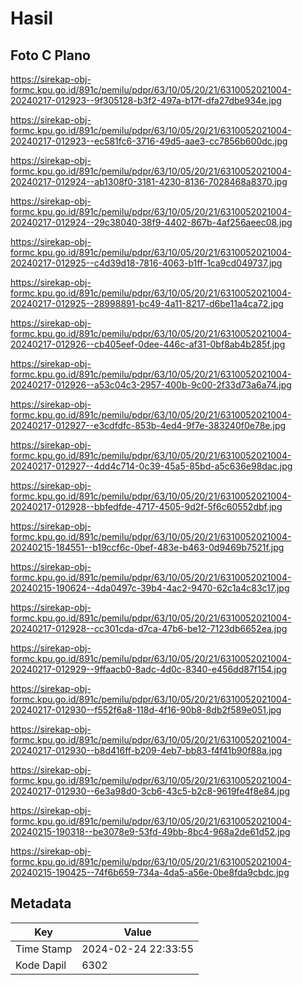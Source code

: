 # Hasil

## Foto C Plano

https://sirekap-obj-formc.kpu.go.id/891c/pemilu/pdpr/63/10/05/20/21/6310052021004-20240217-012923--9f305128-b3f2-497a-b17f-dfa27dbe934e.jpg

https://sirekap-obj-formc.kpu.go.id/891c/pemilu/pdpr/63/10/05/20/21/6310052021004-20240217-012923--ec581fc6-3716-49d5-aae3-cc7856b600dc.jpg

https://sirekap-obj-formc.kpu.go.id/891c/pemilu/pdpr/63/10/05/20/21/6310052021004-20240217-012924--ab1308f0-3181-4230-8136-7028468a8370.jpg

https://sirekap-obj-formc.kpu.go.id/891c/pemilu/pdpr/63/10/05/20/21/6310052021004-20240217-012924--29c38040-38f9-4402-867b-4af256aeec08.jpg

https://sirekap-obj-formc.kpu.go.id/891c/pemilu/pdpr/63/10/05/20/21/6310052021004-20240217-012925--c4d39d18-7816-4063-b1ff-1ca9cd049737.jpg

https://sirekap-obj-formc.kpu.go.id/891c/pemilu/pdpr/63/10/05/20/21/6310052021004-20240217-012925--28998891-bc49-4a11-8217-d6be11a4ca72.jpg

https://sirekap-obj-formc.kpu.go.id/891c/pemilu/pdpr/63/10/05/20/21/6310052021004-20240217-012926--cb405eef-0dee-446c-af31-0bf8ab4b285f.jpg

https://sirekap-obj-formc.kpu.go.id/891c/pemilu/pdpr/63/10/05/20/21/6310052021004-20240217-012926--a53c04c3-2957-400b-9c00-2f33d73a6a74.jpg

https://sirekap-obj-formc.kpu.go.id/891c/pemilu/pdpr/63/10/05/20/21/6310052021004-20240217-012927--e3cdfdfc-853b-4ed4-9f7e-383240f0e78e.jpg

https://sirekap-obj-formc.kpu.go.id/891c/pemilu/pdpr/63/10/05/20/21/6310052021004-20240217-012927--4dd4c714-0c39-45a5-85bd-a5c636e98dac.jpg

https://sirekap-obj-formc.kpu.go.id/891c/pemilu/pdpr/63/10/05/20/21/6310052021004-20240217-012928--bbfedfde-4717-4505-9d2f-5f6c60552dbf.jpg

https://sirekap-obj-formc.kpu.go.id/891c/pemilu/pdpr/63/10/05/20/21/6310052021004-20240215-184551--b19ccf6c-0bef-483e-b463-0d9469b7521f.jpg

https://sirekap-obj-formc.kpu.go.id/891c/pemilu/pdpr/63/10/05/20/21/6310052021004-20240215-190624--4da0497c-39b4-4ac2-9470-62c1a4c83c17.jpg

https://sirekap-obj-formc.kpu.go.id/891c/pemilu/pdpr/63/10/05/20/21/6310052021004-20240217-012928--cc301cda-d7ca-47b6-be12-7123db6652ea.jpg

https://sirekap-obj-formc.kpu.go.id/891c/pemilu/pdpr/63/10/05/20/21/6310052021004-20240217-012929--9ffaacb0-8adc-4d0c-8340-e456dd87f154.jpg

https://sirekap-obj-formc.kpu.go.id/891c/pemilu/pdpr/63/10/05/20/21/6310052021004-20240217-012930--f552f6a8-118d-4f16-90b8-8db2f589e051.jpg

https://sirekap-obj-formc.kpu.go.id/891c/pemilu/pdpr/63/10/05/20/21/6310052021004-20240217-012930--b8d416ff-b209-4eb7-bb83-f4f41b90f88a.jpg

https://sirekap-obj-formc.kpu.go.id/891c/pemilu/pdpr/63/10/05/20/21/6310052021004-20240217-012930--6e3a98d0-3cb6-43c5-b2c8-9619fe4f8e84.jpg

https://sirekap-obj-formc.kpu.go.id/891c/pemilu/pdpr/63/10/05/20/21/6310052021004-20240215-190318--be3078e9-53fd-49bb-8bc4-968a2de61d52.jpg

https://sirekap-obj-formc.kpu.go.id/891c/pemilu/pdpr/63/10/05/20/21/6310052021004-20240215-190425--74f6b659-734a-4da5-a56e-0be8fda9cbdc.jpg


## Metadata

| Key        | Value               |
| ---------- | ------------------- |
| Time Stamp | 2024-02-24 22:33:55 |
| Kode Dapil | 6302                |



